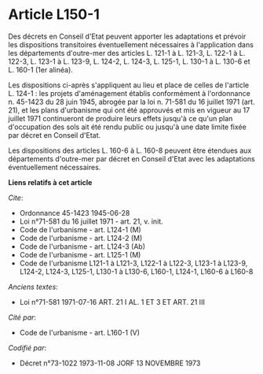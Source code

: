 # Article L150-1

Des décrets en Conseil d'Etat peuvent apporter les adaptations et prévoir les dispositions transitoires éventuellement
nécessaires à l'application dans les départements d'outre-mer des articles L. 121-1 à L. 121-3, L. 122-1 à L. 122-3, L. 123-1
à L. 123-9, L. 124-2, L. 124-3, L. 125-1, L. 130-1 à L. 130-6 et L. 160-1 (1er alinéa).

Les dispositions ci-après s'appliquent au lieu et place de celles de l'article L. 124-1 : les projets d'aménagement établis
conformément à l'ordonnance n. 45-1423 du 28 juin 1945, abrogée par la loi n. 71-581 du 16 juillet 1971 (art. 21), et les
plans d'urbanisme qui ont été approuvés et mis en vigueur au 17 juillet 1971 continueront de produire leurs effets jusqu'à ce
qu'un plan d'occupation des sols ait été rendu public ou jusqu'à une date limite fixée par décret en Conseil d'Etat.

Les dispositions des articles L. 160-6 à L. 160-8 peuvent être étendues aux départements d'outre-mer par décret en Conseil
d'Etat avec les adaptations éventuellement nécessaires.

**Liens relatifs à cet article**

_Cite_:

  - Ordonnance 45-1423 1945-06-28
  - Loi n°71-581 du 16 juillet 1971 - art. 21, v. init.
  - Code de l'urbanisme - art. L124-1 (M)
  - Code de l'urbanisme - art. L124-2 (M)
  - Code de l'urbanisme - art. L124-3 (Ab)
  - Code de l'urbanisme - art. L125-1 (M)
  - Code de l'urbanisme L121-1 à L121-3, L122-1 à L122-3, L123-1 à L123-9, L124-2, L124-3, L125-1, L130-1 à L130-6, L160-1, L124-1, L160-6 à L160-8

_Anciens textes_:

  - Loi n°71-581 1971-07-16 ART. 21 I AL. 1 ET 3 ET ART. 21 III

_Cité par_:

  - Code de l'urbanisme - art. L160-1 (V)

_Codifié par_:

  - Décret n°73-1022 1973-11-08 JORF 13 NOVEMBRE 1973
